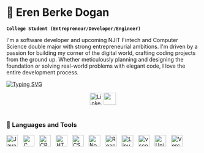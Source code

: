 # 🌱 Eren Berke Dogan
**` College Student (Entrepreneur/Developer/Engineer) `**

I'm a software developer and upcoming NJIT Fintech and Computer Science double major with strong entrepreneurial ambitions.  I'm driven by a passion for building my corner of the digital world, crafting coding projects from the ground up. Whether meticulously planning and designing the foundation or solving real-world problems with elegant code, I love the entire development process.

[![Typing SVG](https://readme-typing-svg.demolab.com?font=Mochiy+Pop+One&pause=1000&color=66D2F7&center=true&vCenter=true&random=false&width=1000&lines=AI+Engineer+%26+Software+Developer+)](https://git.io/typing-svg)

<p align="center">
<a href="https://www.linkedin.com/in/eren-dogan/"><img width="32px" alt="LinkedIn" title="LinkedIn" src="https://i.imgur.com/yRpa1dQ.png"/></a>
<a href="https://discord.gg/xD2C37ZG" alt="Discord" title="Friend Me On Discord"><img width="32px" src="https://i.imgur.com/OViZO8J.png"/></a>
</p>

#

### 🧰 Languages and Tools

<img align="left" alt="JavaScript" width="30px" style="padding-right:10px;" src="https://cdn.jsdelivr.net/gh/devicons/devicon/icons/javascript/javascript-plain.svg" />
<img align="left" alt="C" width="30px" style="padding-right:10px;" src="https://cdn.jsdelivr.net/gh/devicons/devicon/icons/c/c-original.svg"/>
<img align="left" alt="CPP" width="30px" style="padding-right:10px;" src="https://cdn.jsdelivr.net/gh/devicons/devicon@latest/icons/cplusplus/cplusplus-original.svg" />
<img align="left" alt="HTML" width="30px" style="padding-right:10px;" src="https://cdn.jsdelivr.net/gh/devicons/devicon/icons/html5/html5-plain.svg" />
<img align="left" alt="CSS" width="30px" style="padding-right:10px;" src="https://cdn.jsdelivr.net/gh/devicons/devicon/icons/css3/css3-plain.svg" />
<img align="left" alt="NodeJS" width="30px" style="padding-right:10px;" src="https://cdn.jsdelivr.net/gh/devicons/devicon/icons/nodejs/nodejs-original.svg" />
<img align="left" alt="React" width="30px" style="padding-right:10px;" src="https://cdn.jsdelivr.net/gh/devicons/devicon/icons/react/react-original.svg" />
<img align="left" alt="Linux" width="30px" style="padding-right:10px;" src="https://cdn.jsdelivr.net/gh/devicons/devicon/icons/linux/linux-original.svg" />
<img align="left" alt="vscode" width="30px" style="padding-right:10px;" src="https://cdn.jsdelivr.net/gh/devicons/devicon@latest/icons/vscode/vscode-original.svg" />
<img align="left" alt="Unity" width="30px" style="padding-right:10px;" src="https://cdn.jsdelivr.net/gh/devicons/devicon@latest/icons/unity/unity-original.svg" />
<img align="left" alt="Vercel" width="30px" style="padding-right:10px;" src="https://cdn.jsdelivr.net/gh/devicons/devicon@latest/icons/vercel/vercel-original.svg" />
<br />

#

